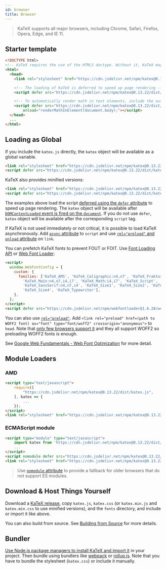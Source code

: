 ```yaml
---
id: browser
title: Browser
---
```

> KaTeX supports all major browsers, including Chrome, Safari, Firefox, Opera, Edge, and IE 11.

## Starter template

```html
<!DOCTYPE html>
<!-- KaTeX requires the use of the HTML5 doctype. Without it, KaTeX may not render properly -->
<html>
  <head>
    <link rel="stylesheet" href="https://cdn.jsdelivr.net/npm/katex@0.13.22/dist/katex.min.css" integrity="sha384-dT89DbUcmltRWM1EKjAfQM5AnH+VrfpL3AqA7REfBZqbN0A0n6dx6hqEK95Y+ykm" crossorigin="anonymous">

    <!-- The loading of KaTeX is deferred to speed up page rendering -->
    <script defer src="https://cdn.jsdelivr.net/npm/katex@0.13.22/dist/katex.min.js" integrity="sha384-6EnTJogJd5qw4CXFp5XVVxpimBPYWXoZtqTPz0xbHBQnFxhtLhbwKvMvvCkSwIDI" crossorigin="anonymous"></script>

    <!-- To automatically render math in text elements, include the auto-render extension: -->
    <script defer src="https://cdn.jsdelivr.net/npm/katex@0.13.22/dist/contrib/auto-render.min.js" integrity="sha384-+XBljXPPiv+OzfbB3cVmLHf4hdUFHlWNZN5spNQ7rmHTXpd7WvJum6fIACpNNfIR" crossorigin="anonymous"
        onload="renderMathInElement(document.body);"></script>
  </head>
  ...
</html>
```

## Loading as Global
If you include the `katex.js` directly, the `katex` object will be available as
a global variable.

```html
<link rel="stylesheet" href="https://cdn.jsdelivr.net/npm/katex@0.13.22/dist/katex.css" integrity="sha384-TRcn3rRjO4Zcs/j1Tgu3mqtbEyJIFQRy99nwuuMCLCb4uPt2nVY7nnCLnv8McKh9" crossorigin="anonymous">
<script defer src="https://cdn.jsdelivr.net/npm/katex@0.13.22/dist/katex.js" integrity="sha384-gAIwFNRF+qCmTA8xjE6aUm5vBbFE3WlwOtxej965dx88BdjDZiyte3hkmWLB4cbM" crossorigin="anonymous"></script>
```

KaTeX also provides minified versions:

```html
<link rel="stylesheet" href="https://cdn.jsdelivr.net/npm/katex@0.13.22/dist/katex.min.css" integrity="sha384-dT89DbUcmltRWM1EKjAfQM5AnH+VrfpL3AqA7REfBZqbN0A0n6dx6hqEK95Y+ykm" crossorigin="anonymous">
<script defer src="https://cdn.jsdelivr.net/npm/katex@0.13.22/dist/katex.min.js" integrity="sha384-6EnTJogJd5qw4CXFp5XVVxpimBPYWXoZtqTPz0xbHBQnFxhtLhbwKvMvvCkSwIDI" crossorigin="anonymous"></script>
```

The examples above load the script [deferred using the `defer` attribute](https://developer.mozilla.org/en/HTML/Element/script#Attributes)
to speed up page rendering. The `katex` object will be available after
[`DOMContentLoaded` event is fired on the `document`](https://developer.mozilla.org/ko/docs/Web/Reference/Events/DOMContentLoaded).
If you do not use `defer`, `katex` object will be available after the corresponding
`script` tag.

If KaTeX is not used immediately or not critical, it is possible to load KaTeX
asynchronously. Add [`async` attribute](https://developer.mozilla.org/en/HTML/Element/script#Attributes)
to `script` and use [`rel="preload"` and `onload` attribute](https://github.com/filamentgroup/loadCSS)
on `link`.

You can prefetch KaTeX fonts to prevent FOUT or FOIT. Use [Font Loading API](https://developer.mozilla.org/en-US/docs/Web/API/CSS_Font_Loading_API)
or [Web Font Loader](https://github.com/typekit/webfontloader):

```html
<script>
  window.WebFontConfig = {
    custom: {
      families: ['KaTeX_AMS', 'KaTeX_Caligraphic:n4,n7', 'KaTeX_Fraktur:n4,n7',
        'KaTeX_Main:n4,n7,i4,i7', 'KaTeX_Math:i4,i7', 'KaTeX_Script',
        'KaTeX_SansSerif:n4,n7,i4', 'KaTeX_Size1', 'KaTeX_Size2', 'KaTeX_Size3',
        'KaTeX_Size4', 'KaTeX_Typewriter'],
    },
  };
</script>
<script defer src="https://cdn.jsdelivr.net/npm/webfontloader@1.6.28/webfontloader.js" integrity="sha256-4O4pS1SH31ZqrSO2A/2QJTVjTPqVe+jnYgOWUVr7EEc=" crossorigin="anonymous"></script>
```

You can also use [`rel="preload"`](https://developer.mozilla.org/en-US/docs/Web/HTML/Preloading_content).
Add `<link rel="preload" href=(path to WOFF2 font) as="font" type="font/woff2" crossorigin="anonymous">`
to `head`. Note that [only few browsers support it](https://caniuse.com/#feat=link-rel-preload)
and they all support WOFF2 so preloading WOFF2 fonts is enough.

See [Google Web Fundamentals - Web Font Optimization](https://developers.google.com/web/fundamentals/performance/optimizing-content-efficiency/webfont-optimization)
for more detail.

## Module Loaders
### AMD
```html
<script type="text/javascript">
    require([
        "https://cdn.jsdelivr.net/npm/katex@0.13.22/dist/katex.js",
    ], katex => {
        ...
    });
</script>
<link rel="stylesheet" href="https://cdn.jsdelivr.net/npm/katex@0.13.22/dist/katex.css" integrity="sha384-TRcn3rRjO4Zcs/j1Tgu3mqtbEyJIFQRy99nwuuMCLCb4uPt2nVY7nnCLnv8McKh9" crossorigin="anonymous">
```

### ECMAScript module
```html
<script type="module" type="text/javascript">
    import katex from 'https://cdn.jsdelivr.net/npm/katex@0.13.22/dist/katex.mjs';
    ...
</script>
<script nomodule defer src="https://cdn.jsdelivr.net/npm/katex@0.13.22/dist/katex.js" integrity="sha384-gAIwFNRF+qCmTA8xjE6aUm5vBbFE3WlwOtxej965dx88BdjDZiyte3hkmWLB4cbM" crossorigin="anonymous"></script>
<link rel="stylesheet" href="https://cdn.jsdelivr.net/npm/katex@0.13.22/dist/katex.css" integrity="sha384-TRcn3rRjO4Zcs/j1Tgu3mqtbEyJIFQRy99nwuuMCLCb4uPt2nVY7nnCLnv8McKh9" crossorigin="anonymous">
```

> Use [`nomodule` attribute](https://developer.mozilla.org/en/HTML/Element/script#Attributes)
to provide a fallback for older browsers that do not support ES modules.

## Download & Host Things Yourself
Download a [KaTeX release](https://github.com/KaTeX/KaTeX/releases),
copy `katex.js`, `katex.css`
(or `katex.min.js` and `katex.min.css` to use minified versions),
and the `fonts` directory, and include or import it like above.

You can also build from source. See [Building from Source](node.md#building-from-source)
for more details.

## Bundler
[Use Node.js package managers to install KaTeX and import it](node.md) in your
project. Then bundle using bundlers like [webpack](https://webpack.js.org/) or
[rollup.js](https://rollupjs.org/). Note that you have to bundle the stylesheet
(`katex.css`) or include it manually.
